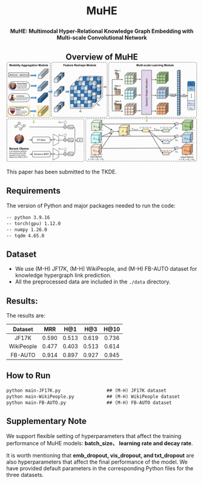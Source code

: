 ﻿﻿﻿﻿﻿﻿﻿<h1 align="center">
  MuHE
</h1>

<h4 align="center">MuHE: Multimodal Hyper-Relational Knowledge Graph Embedding with Multi-scale Convolutional Network</h4>

<h2 align="center">
  Overview of MuHE
  <img align="center"  src="overview.png" alt="...">
</h2>


This paper has been submitted to the TKDE.

## Requirements

The version of Python and major packages needed to run the code:

```\
-- python 3.9.16
-- torch(gpu) 1.12.0
-- numpy 1.26.0
-- tqdm 4.65.0
```

## Dataset

- We use (M-H) JF17K, (M-H) WikiPeople, and (M-H) FB-AUTO dataset for knowledge hypergraph link prediction. 
- All the preprocessed data are included in the `./data` directory.

## Results:

The results are:

|  Dataset   |  MRR  |  H@1  |  H@3  | H@10  |
| :--------: | :---: | :---: | :---: | :---: |
|   JF17K    | 0.590 | 0.513 | 0.619 | 0.736 |
| WikiPeople | 0.477 | 0.403 | 0.513 | 0.614 |
|  FB-AUTO   | 0.914 | 0.897 | 0.927 | 0.945 |

## How to Run

```
python main-JF17K.py                 ## (M-H) JF17K dataset
python main-WikiPeople.py            ## (M-H) WikiPeople dataset
python main-FB-AUTO.py               ## (M-H) FB-AUTO dataset
```

## Supplementary Note

We support flexible setting of hyperparameters that affect the training performance of MuHE models: **batch_size、 learning rate and decay rate**.

It is worth mentioning that **emb_dropout, vis_dropout, and txt_dropout** are also hyperparameters that affect the final performance of the model. We have provided default parameters in the corresponding Python files for the three datasets.

